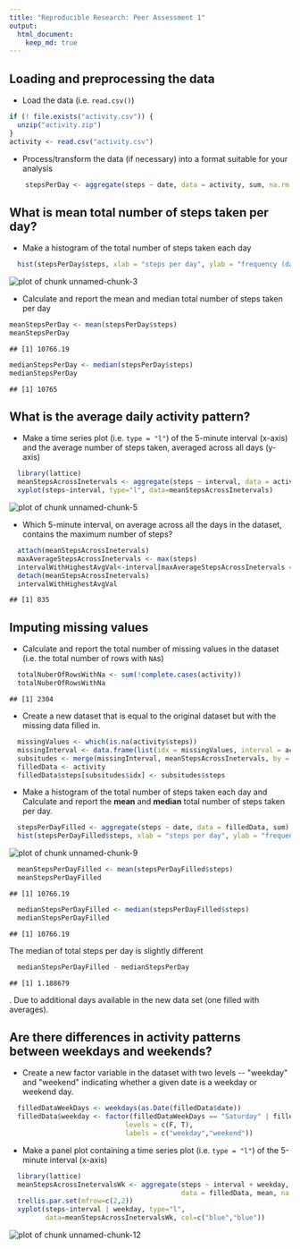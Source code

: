 ```yaml
---
title: "Reproducible Research: Peer Assessment 1"
output: 
  html_document:
    keep_md: true
---
```


## Loading and preprocessing the data
  * Load the data (i.e. `read.csv()`)

```r
if (! file.exists("activity.csv")) {
  unzip("activity.zip")
}
activity <- read.csv("activity.csv")
```

* Process/transform the data (if necessary) into a format suitable for your analysis

```r
    stepsPerDay <- aggregate(steps ~ date, data = activity, sum, na.rm = TRUE)
```

## What is mean total number of steps taken per day?
 * Make a histogram of the total number of steps taken each day

```r
  hist(stepsPerDay$steps, xlab = "steps per day", ylab = "frequency (days)")
```

![plot of chunk unnamed-chunk-3](figure/unnamed-chunk-3-1.png) 

* Calculate and report the mean and median total number of steps taken per day

```r
meanStepsPerDay <- mean(stepsPerDay$steps)
meanStepsPerDay
```

```
## [1] 10766.19
```

```r
medianStepsPerDay <- median(stepsPerDay$steps)
medianStepsPerDay
```

```
## [1] 10765
```

## What is the average daily activity pattern?
 * Make a time series plot (i.e. `type = "l"`) of the 5-minute interval (x-axis) and the average number of steps taken, averaged across all days (y-axis)

```r
  library(lattice) 
  meanStepsAcrossInetervals <- aggregate(steps ~ interval, data = activity, mean, na.rm = TRUE)
  xyplot(steps~interval, type="l", data=meanStepsAcrossInetervals)
```

![plot of chunk unnamed-chunk-5](figure/unnamed-chunk-5-1.png) 

 * Which 5-minute interval, on average across all the days in the dataset, contains the maximum number of steps?

```r
  attach(meanStepsAcrossInetervals)
  maxAverageStepsAcrossInetervals <- max(steps)
  intervalWithHighestAvgVal<-interval[maxAverageStepsAcrossInetervals == steps][1]
  detach(meanStepsAcrossInetervals)
  intervalWithHighestAvgVal
```

```
## [1] 835
```

## Imputing missing values
 * Calculate and report the total number of missing values in the dataset (i.e. the total number of rows with `NA`s)

```r
  totalNuberOfRowsWithNa <- sum(!complete.cases(activity))
  totalNuberOfRowsWithNa
```

```
## [1] 2304
```
 * Create a new dataset that is equal to the original dataset but with the missing data filled in.

```r
  missingValues <- which(is.na(activity$steps))
  missingInterval <- data.frame(list(idx = missingValues, interval = activity$interval[missingValues]))
  subsitudes <- merge(missingInterval, meanStepsAcrossInetervals, by = "interval", all.x = TRUE)
  filledData <- activity
  filledData$steps[subsitudes$idx] <- subsitudes$steps
```

 * Make a histogram of the total number of steps taken each day and Calculate and report the **mean** and **median** total number of steps taken per day.

```r
  stepsPerDayFilled <- aggregate(steps ~ date, data = filledData, sum)
  hist(stepsPerDayFilled$steps, xlab = "steps per day", ylab = "frequency (days)")
```

![plot of chunk unnamed-chunk-9](figure/unnamed-chunk-9-1.png) 

```r
  meanStepsPerDayFilled <- mean(stepsPerDayFilled$steps)
  meanStepsPerDayFilled
```

```
## [1] 10766.19
```

```r
  medianStepsPerDayFilled <- median(stepsPerDayFilled$steps)
  medianStepsPerDayFilled
```

```
## [1] 10766.19
```
 
The median of total steps per day is slightly different

```r
  medianStepsPerDayFilled - medianStepsPerDay 
```

```
## [1] 1.188679
```
. Due to additional days available in the new data set (one filled with averages).

## Are there differences in activity patterns between weekdays and weekends?
 * Create a new factor variable in the dataset with two levels -- "weekday" and "weekend" indicating whether a given date is a weekday or weekend day.

```r
  filledDataWeekDays <- weekdays(as.Date(filledData$date))
  filledData$weekday <- factor(filledDataWeekDays == "Saturday" | filledDataWeekDays == "Sunday", 
                             levels = c(F, T), 
                             labels = c("weekday","weekend"))
```
 * Make a panel plot containing a time series plot (i.e. `type = "l"`) of the 5-minute interval (x-axis) 

```r
  library(lattice)
  meanStepsAcrossInetervalsWk <- aggregate(steps ~ interval + weekday, 
                                           data = filledData, mean, na.rm = TRUE)
  trellis.par.set(mfrow=c(2,2))
  xyplot(steps~interval | weekday, type="l", 
         data=meanStepsAcrossInetervalsWk, col=c("blue","blue"))
```

![plot of chunk unnamed-chunk-12](figure/unnamed-chunk-12-1.png) 
